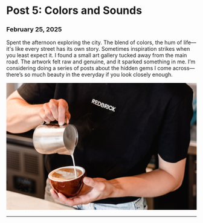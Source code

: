 
# Post 5: Colors and Sounds

### February 25, 2025

Spent the afternoon exploring the city. The blend of colors, the hum of life—it's like every street has its own story. Sometimes inspiration strikes when you least expect it. I found a small art gallery tucked away from the main road. The artwork felt raw and genuine, and it sparked something in me. I’m considering doing a series of posts about the hidden gems I come across—there’s so much beauty in the everyday if you look closely enough.

![img](/assets/3.jpg)


---
